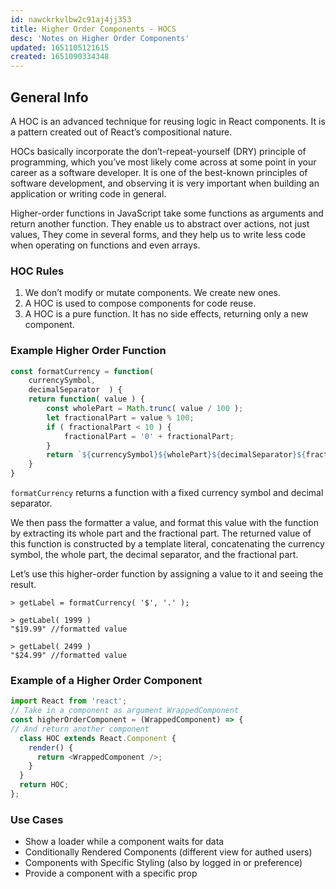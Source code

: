 ```yaml
---
id: nawckrkvlbw2c91aj4jj353
title: Higher Order Components - HOCS
desc: 'Notes on Higher Order Components'
updated: 1651105121615
created: 1651090334348
---
```

## General Info

A HOC is an advanced technique for reusing logic in React components. It is a pattern created out of React’s compositional nature.

HOCs basically incorporate the don’t-repeat-yourself (DRY) principle of programming, which you’ve most likely come across at some point in your career as a software developer. It is one of the best-known principles of software development, and observing it is very important when building an application or writing code in general.

Higher-order functions in JavaScript take some functions as arguments and return another function. They enable us to abstract over actions, not just values, They come in several forms, and they help us to write less code when operating on functions and even arrays.

### HOC Rules

1. We don’t modify or mutate components. We create new ones.
2. A HOC is used to compose components for code reuse.
3. A HOC is a pure function. It has no side effects, returning only a new component.

### Example Higher Order Function

```javascript
const formatCurrency = function( 
    currencySymbol,
    decimalSeparator  ) {
    return function( value ) {
        const wholePart = Math.trunc( value / 100 );
        let fractionalPart = value % 100;
        if ( fractionalPart < 10 ) {
            fractionalPart = '0' + fractionalPart;
        }
        return `${currencySymbol}${wholePart}${decimalSeparator}${fractionalPart}`;
    }
}
```

`formatCurrency` returns a function with a fixed currency symbol and decimal separator.

We then pass the formatter a value, and format this value with the function by extracting its whole part and the fractional part. The returned value of this function is constructed by a template literal, concatenating the currency symbol, the whole part, the decimal separator, and the fractional part.

Let’s use this higher-order function by assigning a value to it and seeing the result.

```shell
> getLabel = formatCurrency( '$', '.' );
 
> getLabel( 1999 )
"$19.99" //formatted value
 
> getLabel( 2499 )
"$24.99" //formatted value
```

### Example of a Higher Order Component

```javascript
import React from 'react';
// Take in a component as argument WrappedComponent
const higherOrderComponent = (WrappedComponent) => {
// And return another component
  class HOC extends React.Component {
    render() {
      return <WrappedComponent />;
    }
  }
  return HOC;
};
```

### Use Cases

- Show a loader while a component waits for data 
- Conditionally Rendered Components (different view for authed users)
- Components with Specific Styling (also by logged in or preference)
- Provide a component with a specific prop


